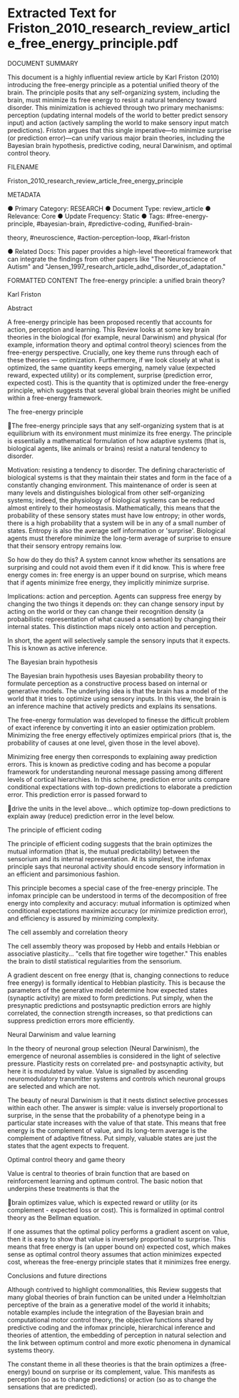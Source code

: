 # Extracted Text for Friston_2010_research_review_article_free_energy_principle.pdf

DOCUMENT SUMMARY

This document is a highly influential review article by Karl Friston (2010) introducing the 
free-energy principle as a potential unified theory of the brain. The principle posits that
any self-organizing system, including the brain, must minimize its free energy to resist a 
natural tendency toward disorder. This minimization is achieved through two primary 
mechanisms: perception (updating internal models of the world to better predict 
sensory input) and action (actively sampling the world to make sensory input match 
predictions). Friston argues that this single imperative—to minimize surprise (or 
prediction error)—can unify various major brain theories, including the Bayesian brain 
hypothesis, predictive coding, neural Darwinism, and optimal control theory.

FILENAME

Friston_2010_research_review_article_free_energy_principle

METADATA

● Primary Category: RESEARCH
● Document Type: review_article
● Relevance: Core
● Update Frequency: Static
● Tags: #free-energy-principle, #bayesian-brain, #predictive-coding, #unified-brain-

theory, #neuroscience, #action-perception-loop, #karl-friston

● Related Docs: This paper provides a high-level theoretical framework that can 
integrate the findings from other papers like "The Neuroscience of Autism" and 
"Jensen_1997_research_article_adhd_disorder_of_adaptation."

FORMATTED CONTENT
The free-energy principle: a unified brain theory?

Karl Friston

Abstract

A free-energy principle has been proposed recently that accounts for 
action, perception and learning. This Review looks at some key brain 
theories in the biological (for example, neural Darwinism) and physical (for 
example, information theory and optimal control theory) sciences from the 
free-energy perspective. Crucially, one key theme runs through each of 
these theories — optimization. Furthermore, if we look closely at what is 
optimized, the same quantity keeps emerging, namely value (expected 
reward, expected utility) or its complement, surprise (prediction error, 
expected cost). This is the quantity that is optimized under the free-energy 
principle, which suggests that several global brain theories might be unified 
within a free-energy framework.

The free-energy principle

The free-energy principle says that any self-organizing system that is at equilibrium 
with its environment must minimize its free energy. The principle is essentially a 
mathematical formulation of how adaptive systems (that is, biological agents, like 
animals or brains) resist a natural tendency to disorder.

Motivation: resisting a tendency to disorder. The defining characteristic of biological 
systems is that they maintain their states and form in the face of a constantly changing 
environment. This maintenance of order is seen at many levels and distinguishes 
biological from other self-organizing systems; indeed, the physiology of biological 
systems can be reduced almost entirely to their homeostasis. Mathematically, this 
means that the probability of these sensory states must have low entropy; in other 
words, there is a high probability that a system will be in any of a small number of 
states. Entropy is also the average self information or 'surprise'. Biological agents must
therefore minimize the long-term average of surprise to ensure that their sensory 
entropy remains low.

So how do they do this? A system cannot know whether its sensations are surprising 
and could not avoid them even if it did know. This is where free energy comes in: free 
energy is an upper bound on surprise, which means that if agents minimize free 
energy, they implicitly minimize surprise.

Implications: action and perception. Agents can suppress free energy by changing 
the two things it depends on: they can change sensory input by acting on the world or 
they can change their recognition density (a probabilistic representation of what 
caused a sensation) by changing their internal states. This distinction maps nicely onto 
action and perception.

In short, the agent will selectively sample the sensory inputs that it expects. This is 
known as active inference.

The Bayesian brain hypothesis

The Bayesian brain hypothesis uses Bayesian probability theory to formulate 
perception as a constructive process based on internal or generative models. The 
underlying idea is that the brain has a model of the world that it tries to optimize using 
sensory inputs. In this view, the brain is an inference machine that actively predicts and 
explains its sensations.

The free-energy formulation was developed to finesse the difficult problem of exact 
inference by converting it into an easier optimization problem. Minimizing the free 
energy effectively optimizes empirical priors (that is, the probability of causes at one 
level, given those in the level above).

Minimizing free energy then corresponds to explaining away prediction errors. This is 
known as predictive coding and has become a popular framework for understanding 
neuronal message passing among different levels of cortical hierarchies. In this 
scheme, prediction error units compare conditional expectations with top-down 
predictions to elaborate a prediction error. This prediction error is passed forward to 

drive the units in the level above... which optimize top-down predictions to explain away 
(reduce) prediction error in the level below.

The principle of efficient coding

The principle of efficient coding suggests that the brain optimizes the mutual information
(that is, the mutual predictability) between the sensorium and its internal representation.
At its simplest, the infomax principle says that neuronal activity should encode 
sensory information in an efficient and parsimonious fashion.

This principle becomes a special case of the free-energy principle. The infomax 
principle can be understood in terms of the decomposition of free energy into complexity
and accuracy: mutual information is optimized when conditional expectations maximize 
accuracy (or minimize prediction error), and efficiency is assured by minimizing 
complexity.

The cell assembly and correlation theory

The cell assembly theory was proposed by Hebb and entails Hebbian or associative 
plasticity... "cells that fire together wire together." This enables the brain to distil 
statistical regularities from the sensorium.

A gradient descent on free energy (that is, changing connections to reduce free energy) 
is formally identical to Hebbian plasticity. This is because the parameters of the 
generative model determine how expected states (synaptic activity) are mixed to form 
predictions. Put simply, when the presynaptic predictions and postsynaptic prediction 
errors are highly correlated, the connection strength increases, so that predictions can 
suppress prediction errors more efficiently.

Neural Darwinism and value learning

In the theory of neuronal group selection (Neural Darwinism), the emergence of 
neuronal assemblies is considered in the light of selective pressure. Plasticity rests on 
correlated pre- and postsynaptic activity, but here it is modulated by value. Value is 
signalled by ascending neuromodulatory transmitter systems and controls which 
neuronal groups are selected and which are not.

The beauty of neural Darwinism is that it nests distinct selective processes within each
other. The answer is simple: value is inversely proportional to surprise, in the sense 
that the probability of a phenotype being in a particular state increases with the value of 
that state. This means that free energy is the complement of value, and its long-term 
average is the complement of adaptive fitness. Put simply, valuable states are just the 
states that the agent expects to frequent.

Optimal control theory and game theory

Value is central to theories of brain function that are based on reinforcement learning 
and optimum control. The basic notion that underpins these treatments is that the 

brain optimizes value, which is expected reward or utility (or its complement - expected 
loss or cost). This is formalized in optimal control theory as the Bellman equation.

If one assumes that the optimal policy performs a gradient ascent on value, then it is 
easy to show that value is inversely proportional to surprise. This means that free 
energy is (an upper bound on) expected cost, which makes sense as optimal control 
theory assumes that action minimizes expected cost, whereas the free-energy 
principle states that it minimizes free energy.

Conclusions and future directions

Although contrived to highlight commonalities, this Review suggests that 
many global theories of brain function can be united under a Helmholtzian 
perceptive of the brain as a generative model of the world it inhabits; 
notable examples include the integration of the Bayesian brain and 
computational motor control theory, the objective functions shared by 
predictive coding and the infomax principle, hierarchical inference and 
theories of attention, the embedding of perception in natural selection and 
the link between optimum control and more exotic phenomena in 
dynamical systems theory.

The constant theme in all these theories is that the brain optimizes a (free-energy) 
bound on surprise or its complement, value. This manifests as perception (so as to 
change predictions) or action (so as to change the sensations that are predicted).

